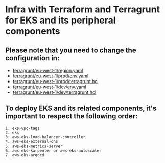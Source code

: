 # Infra with Terraform and Terragrunt for EKS and its peripheral components

## Please note that you need to change the configuration in:
 - [terragrunt/eu-west-1/region.yaml](terragrunt/eu-west-1/region.yaml)
 - [terragrunt/eu-west-1/prod/env.yaml](terragrunt/eu-west-1/prod/env.yaml)
 - [terragrunt/eu-west-1/prod/terragrunt.hcl](terragrunt/eu-west-1/prod/terragrunt.hcl)
 - [terragrunt/eu-west-1/dev/env.yaml](terragrunt/eu-west-1/dev/env.yaml)
 - [terragrunt/eu-west-1/dev/terragrunt.hcl](terragrunt/eu-west-1/dev/terragrunt.hcl)

## To deploy EKS and its related components, it's important to respect the following order:
    1. eks-vpc-tags
    2. eks
    3. aws-eks-load-balancer-controller
    4. aws-eks-external-dns
    5. aws-eks-metrics-server
    6. aws-eks-karpenter or aws-eks-autoscaler
    7. aws-eks-argocd

